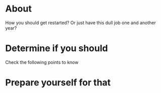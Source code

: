 # About
How you should get restarted? Or just have this dull job one and another year?

# Determine if you should
Check the following points to know

# Prepare yourself for that
